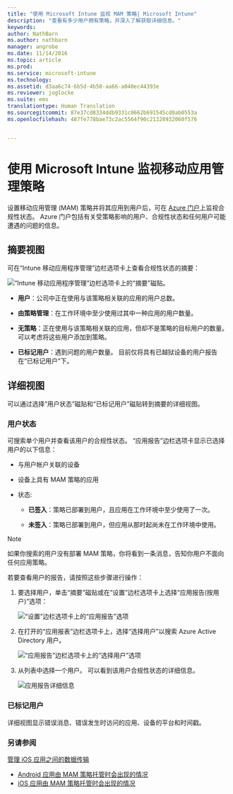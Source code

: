 ```yaml
---
title: "使用 Microsoft Intune 监视 MAM 策略| Microsoft Intune"
description: "查看有多少用户拥有策略，并深入了解获取详细信息。"
keywords: 
author: NathBarn
ms.author: nathbarn
manager: angrobe
ms.date: 11/14/2016
ms.topic: article
ms.prod: 
ms.service: microsoft-intune
ms.technology: 
ms.assetid: d3aa6c74-6b5d-4b50-aa66-a040ec44393e
ms.reviewer: joglocke
ms.suite: ems
translationtype: Human Translation
ms.sourcegitcommit: 87e37cd8334ddb9331c0662b691545cd0ab0553a
ms.openlocfilehash: 487fe778bae73c2ac5564f90c21328932060f576


---
```


# <a name="monitor-mobile-app-management-policies-with-microsoft-intune"></a>使用 Microsoft Intune 监视移动应用管理策略
设置移动应用管理 (MAM) 策略并将其应用到用户后，可在 [Azure 门户](https://portal.azure.com)上监视合规性状态。 Azure 门户包括有关受策略影响的用户、合规性状态和任何用户可能遭遇的问题的信息。
## <a name="summary-view"></a>摘要视图
可在“Intune 移动应用程序管理”边栏选项卡上查看合规性状态的摘要：


![“Intune 移动应用程序管理”边栏选项卡上的“摘要”磁贴。](../media/mam-azure-portal-user-status-summary.png)

-   **用户**：公司中正在使用与该策略相关联的应用的用户总数。

-   **由策略管理**：在工作环境中至少使用过其中一种应用的用户数量。

-   **无策略**：正在使用与该策略相关联的应用，但却不是策略的目标用户的数量。 可以考虑将这些用户添加到策略。

- **已标记用户**：遇到问题的用户数量。 目前仅将具有已越狱设备的用户报告在“已标记用户”下。


## <a name="detailed-view"></a>详细视图
可以通过选择“用户状态”磁贴和“已标记用户”磁贴转到摘要的详细视图。

### <a name="user-status"></a>用户状态
可搜索单个用户并查看该用户的合规性状态。 “应用报告”边栏选项卡显示已选择用户的以下信息：
- 与用户帐户关联的设备

- 设备上具有 MAM 策略的应用

- 状态:

  - **已签入**：策略已部署到用户，且应用在工作环境中至少使用了一次。

  - **未签入**：策略已部署到用户，但应用从那时起尚未在工作环境中使用。

>[!NOTE]
> 如果你搜索的用户没有部署 MAM 策略，你将看到一条消息，告知你用户不面向任何应用策略。

若要查看用户的报告，请按照这些步骤进行操作：

1.  要选择用户，单击“摘要”磁贴或在“设置”边栏选项卡上选择“应用报告(按用户)”选项：

    ![“设置”边栏选项卡上的“应用报告”选项](../media/mam-azure-portal-app-reporting-by-user-settings-blade.png)

2. 在打开的“应用报表”边栏选项卡上，选择“选择用户”以搜索 Azure Active Directory 用户。

    ![“应用报告”边栏选项卡上的“选择用户”选项](../media/mam-azure-portal-app-reporting-select-user.png)

3. 从列表中选择一个用户。 可以看到该用户合规性状态的详细信息。

    ![应用报告详细信息](../media/mam-azure-portal-app-reporting-by-user.png)

### <a name="flagged-users"></a>已标记用户
详细视图显示错误消息、错误发生时访问的应用、设备的平台和时间戳。  

### <a name="see-also"></a>另请参阅
[管理 iOS 应用之间的数据传输](manage-data-transfer-between-ios-apps-with-microsoft-intune.md)

* [Android 应用由 MAM 策略托管时会出现的情况](user-experience-for-mam-enabled-android-apps-with-microsoft-intune.md)
* [iOS 应用由 MAM 策略托管时会出现的情况](user-experience-for-mam-enabled-ios-apps-with-microsoft-intune.md)



<!--HONumber=Dec16_HO2-->



